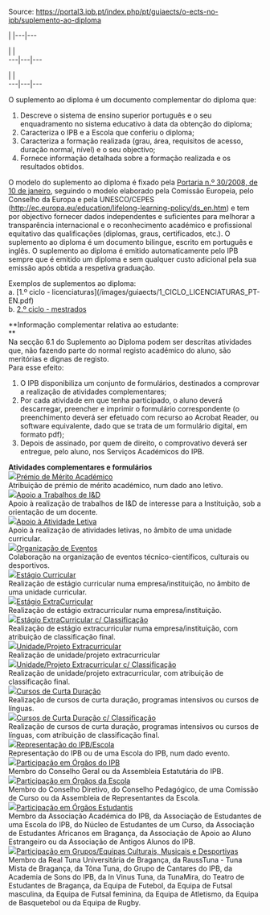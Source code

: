 Source: https://portal3.ipb.pt/index.php/pt/guiaects/o-ects-no-ipb/suplemento-ao-diploma

| |---|---  
  
| |   
---|---|---  
  
| |   
---|---|---  
  
  

O suplemento ao diploma é um documento complementar do diploma que:

  1. Descreve o sistema de ensino superior português e o seu enquadramento no sistema educativo à data da obtenção do diploma;
  2. Caracteriza o IPB e a Escola que conferiu o diploma;
  3. Caracteriza a formação realizada (grau, área, requisitos de acesso, duração normal, nível) e o seu objectivo;
  4. Fornece informação detalhada sobre a formação realizada e os resultados obtidos.

O modelo do suplemento ao diploma é fixado pela [Portaria n.º 30/2008, de 10
de janeiro](/images/guiaects/2008_P_30_SD.pdf), seguindo o modelo elaborado
pela Comissão Europeia, pelo Conselho da Europa e pela UNESCO/CEPES
(<http://ec.europa.eu/education/lifelong-learning-policy/ds_en.htm>) e tem por
objectivo fornecer dados independentes e suficientes para melhorar a
transparência internacional e o reconhecimento académico e profissional
equitativo das qualificações (diplomas, graus, certificados, etc.). O
suplemento ao diploma é um documento bilingue, escrito em português e inglês.
O suplemento ao diploma é emitido automaticamente pelo IPB sempre que é
emitido um diploma e sem qualquer custo adicional pela sua emissão após obtida
a respetiva graduação.  
  
Exemplos de suplementos ao diploma:  
a. [1.º ciclo - licenciaturas](/images/guiaects/1_CICLO_LICENCIATURAS_PT-
EN.pdf)  
b. [2.º ciclo - mestrados](/images/guiaects/2_CICLO_MESTRADOS_PT-EN.pdf)  
  
**Informação complementar relativa ao estudante:  
**  
Na secção 6.1 do Suplemento ao Diploma podem ser descritas atividades que, não
fazendo parte do normal registo académico do aluno, são meritórias e dignas de
registo.  
Para esse efeito:

  1. O IPB disponibiliza um conjunto de formulários, destinados a comprovar a realização de atividades complementares;
  2. Por cada atividade em que tenha participado, o aluno deverá descarregar, preencher e imprimir o formulário correspondente (o preenchimento deverá ser efetuado com recurso ao Acrobat Reader, ou software equivalente, dado que se trata de um formulário digital, em formato pdf);
  3. Depois de assinado, por quem de direito, o comprovativo deverá ser entregue, pelo aluno, nos Serviços Académicos do IPB.

  

**Atividades complementares e formulários**  
![](/plugins/content/webdocs/imagens/icons/pdf.gif)[Prémio de Mérito
Académico](https://webdocs.ipb.pt/portal/download?docId=2349)  
Atribuição de prémio de mérito académico, num dado ano letivo.  
![](/plugins/content/webdocs/imagens/icons/pdf.gif)[Apoio a Trabalhos de
I&D](https://webdocs.ipb.pt/portal/download?docId=2350)  
Apoio à realização de trabalhos de I&D de interesse para a Instituição, sob a
orientação de um docente.  
![](/plugins/content/webdocs/imagens/icons/pdf.gif)[Apoio à Atividade
Letiva](https://webdocs.ipb.pt/portal/download?docId=2351)  
Apoio à realização de atividades letivas, no âmbito de uma unidade curricular.  
![](/plugins/content/webdocs/imagens/icons/pdf.gif)[Organização de
Eventos](https://webdocs.ipb.pt/portal/download?docId=2352)  
Colaboração na organização de eventos técnico-científicos, culturais ou
desportivos.  
![](/plugins/content/webdocs/imagens/icons/pdf.gif)[Estágio
Curricular](https://webdocs.ipb.pt/portal/download?docId=2353)  
Realização de estágio curricular numa empresa/instituição, no âmbito de uma
unidade curricular.  
![](/plugins/content/webdocs/imagens/icons/pdf.gif)[Estágio
ExtraCurricular](https://webdocs.ipb.pt/portal/download?docId=2354)  
Realização de estágio extracurricular numa empresa/instituição.  
![](/plugins/content/webdocs/imagens/icons/pdf.gif)[Estágio ExtraCurricular c/
Classificação](https://webdocs.ipb.pt/portal/download?docId=2355)  
Realização de estágio extracurricular numa empresa/instituição, com atribuição
de classificação final.  
![](/plugins/content/webdocs/imagens/icons/pdf.gif)[Unidade/Projeto
Extracurricular](https://webdocs.ipb.pt/portal/download?docId=16368)  
Realização de unidade/projeto extracurricular  
![](/plugins/content/webdocs/imagens/icons/pdf.gif)[Unidade/Projeto
Extracurricular c/
Classificação](https://webdocs.ipb.pt/portal/download?docId=16369)  
Realização de unidade/projeto extracurricular, com atribuição de classificação
final.  
![](/plugins/content/webdocs/imagens/icons/pdf.gif)[Cursos de Curta
Duração](https://webdocs.ipb.pt/portal/download?docId=2356)  
Realização de cursos de curta duração, programas intensivos ou cursos de
línguas.  
![](/plugins/content/webdocs/imagens/icons/pdf.gif)[Cursos de Curta Duração c/
Classificação](https://webdocs.ipb.pt/portal/download?docId=2357)  
Realização de cursos de curta duração, programas intensivos ou cursos de
línguas, com atribuição de classificação final.  
![](/plugins/content/webdocs/imagens/icons/pdf.gif)[Representação do
IPB/Escola ](https://webdocs.ipb.pt/portal/download?docId=2359)  
Representação do IPB ou de uma Escola do IPB, num dado evento.  
![](/plugins/content/webdocs/imagens/icons/pdf.gif)[Participação em Órgãos do
IPB](https://webdocs.ipb.pt/portal/download?docId=2360)  
Membro do Conselho Geral ou da Assembleia Estatutária do IPB.  
![](/plugins/content/webdocs/imagens/icons/pdf.gif)[Participação em Órgãos da
Escola](https://webdocs.ipb.pt/portal/download?docId=2361)  
Membro do Conselho Diretivo, do Conselho Pedagógico, de uma Comissão de Curso
ou da Assembleia de Representantes da Escola.  
![](/plugins/content/webdocs/imagens/icons/pdf.gif)[Participação em Órgãos
Estudantis](https://webdocs.ipb.pt/portal/download?docId=2362)  
Membro da Associação Académica do IPB, da Associação de Estudantes de uma
Escola do IPB, do Núcleo de Estudantes de um Curso, da Associação de
Estudantes Africanos em Bragança, da Associação de Apoio ao Aluno Estrangeiro
ou da Associação de Antigos Alunos do IPB.  
![](/plugins/content/webdocs/imagens/icons/pdf.gif)[Participação em
Grupos/Equipas Culturais, Musicais e
Desportivas](https://webdocs.ipb.pt/portal/download?docId=2363)  
Membro da Real Tuna Universitária de Bragança, da RaussTuna - Tuna Mista de
Bragança, da Tôna Tuna, do Grupo de Cantares do IPB, da Academia de Sons do
IPB, da In Vinus Tuna, da TunaMira, do Teatro de Estudantes de Bragança, da
Equipa de Futebol, da Equipa de Futsal masculina, da Equipa de Futsal
feminina, da Equipa de Atletismo, da Equipa de Basquetebol ou da Equipa de
Rugby.  

  
  
  
